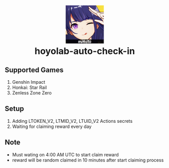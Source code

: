 <h1 align="center">
    <img width="120" height="120" src="image/logo.jpg" alt="logo"><br>
    hoyolab-auto-check-in
</h1>

## Supported Games

1. Genshin Impact
2. Honkai: Star Rail
3. Zenless Zone Zero

## Setup

1. Adding LTOKEN_V2, LTMID_V2, LTUID_V2 Actions secrets
2. Waiting for claiming reward every day

## Note

- Must wating on 4:00 AM UTC to start claim reward
- reward will be random claimed in 10 minutes after start claiming process
